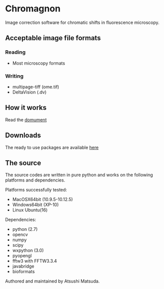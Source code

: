# Chromagnon
Image correction software for chromatic shifts in fluorescence microscopy.


Acceptable image file formats
-----------------------------
### Reading
* Most microscopy formats

### Writing
* multipage-tiff (ome.tif)
* DeltaVision (.dv)

How it works
------------
Read the [domument](https://github.com/macronucleus/Chromagnon/releases/download/Doc-v0.5/DocumentV057.pdf)

Downloads
---------
The ready to use packages are available [here](https://github.com/macronucleus/Chromagnon/releases)

The source
----------
The source codes are written in pure python and works on the following platforms and dependencies.

Platforms successfully tested:
* MacOSX64bit (10.9.5-10.12.5)
* Windows64bit (XP-10)
* Linux Ubuntu(16)

Dependencies:
* python (2.7)
* opencv
* numpy
* scipy
* wxpython (3.0)
* pyopengl
* fftw3 with FFTW3.3.4
* javabridge
* bioformats

Authored and maintained by Atsushi Matsuda.
